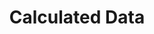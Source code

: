 ---
title: Calculated Data
description: Descriptions of calculated parameters that calculated by HDEET analysis
weight: 5
---
